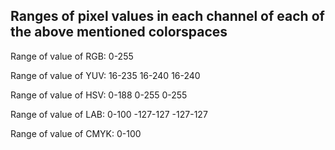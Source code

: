 ## Ranges of pixel values in each channel of each of the above mentioned colorspaces

Range of value of RGB: 0-255

Range of value of YUV: 16-235 16-240 16-240

Range of value of HSV: 0-188 0-255 0-255

Range of value of LAB: 0-100 -127-127 -127-127

Range of value of CMYK: 0-100
